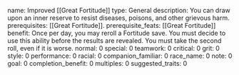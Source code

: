 name: Improved [[Great Fortitude]]
type: General
description: You can draw upon an inner reserve to resist diseases, poisons, and other grievous harm.
prerequisites: [[Great Fortitude]].
prerequisite_feats: [[Great Fortitude]]
benefit: Once per day, you may reroll a Fortitude save. You must decide to use this ability before the results are revealed. You must take the second roll, even if it is worse.
normal: 0
special: 0
teamwork: 0
critical: 0
grit: 0
style: 0
performance: 0
racial: 0
companion_familiar: 0
race_name: 0
note: 0
goal: 0
completion_benefit: 0
multiples: 0
suggested_traits: 0
